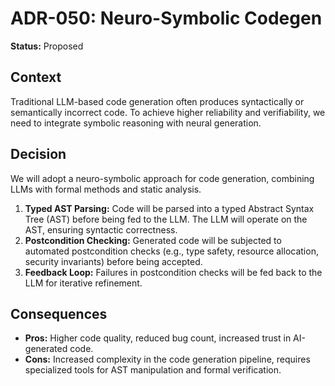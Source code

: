 
# ADR-050: Neuro-Symbolic Codegen

**Status:** Proposed

## Context

Traditional LLM-based code generation often produces syntactically or semantically incorrect code. To achieve higher reliability and verifiability, we need to integrate symbolic reasoning with neural generation.

## Decision

We will adopt a neuro-symbolic approach for code generation, combining LLMs with formal methods and static analysis.

1.  **Typed AST Parsing:** Code will be parsed into a typed Abstract Syntax Tree (AST) before being fed to the LLM. The LLM will operate on the AST, ensuring syntactic correctness.
2.  **Postcondition Checking:** Generated code will be subjected to automated postcondition checks (e.g., type safety, resource allocation, security invariants) before being accepted.
3.  **Feedback Loop:** Failures in postcondition checks will be fed back to the LLM for iterative refinement.

## Consequences

- **Pros:** Higher code quality, reduced bug count, increased trust in AI-generated code.
- **Cons:** Increased complexity in the code generation pipeline, requires specialized tools for AST manipulation and formal verification.

